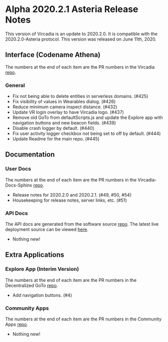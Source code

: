 # Alpha 2020.2.1 Asteria Release Notes

This version of Vircadia is an update to 2020.2.0. It is compatible with the 2020.2.0-Asteria protocol. This version was released on June 11th, 2020.

## Interface (Codename Athena)

The numbers at the end of each item are the PR numbers in the Vircadia [repo](https://github.com/vircadia/vircadia).

### General

* Fix not being able to delete entities in serverless domains. (#425)
* Fix visibility of values in Wearables dialog. (#426)
* Reduce minimum camera inspect distance. (#432)
* Update VR login overlay to have Vircadia logo. (#437)
* Remove old GoTo from defaultScripts.js and update the Explore app with navigation buttons and new beacon fields. (#439)
* Disable crash logger by default. (#440)
* Fix user activity logger checkbox not being set to off by default. (#444)
* Update Readme for the main repo. (#445)

## Documentation

### User Docs

The numbers at the end of each item are the PR numbers in the Vircadia-Docs-Sphinx [repo](https://github.com/vircadia/vircadia-docs-sphinx).

* Release notes for 2020.2.0 and 2020.2.1. (#49, #50, #54)
* Housekeeping for release notes, server links, etc. (#51)

### API Docs

The API docs are generated from the software source [repo](https://github.com/vircadia/vircadia).
The latest live deployment source can be viewed [here](https://github.com/vircadia/vircadia-api-docs).

* Nothing new!

## Extra Applications

### Explore App (Interim Version)

The numbers at the end of each item are the PR numbers in the Decentralized GoTo [repo](https://github.com/vircadia/Decentralized_GoTo_Experimental).

* Add navigation buttons. (#4)

### Community Apps

The numbers at the end of each item are the PR numbers in the Community Apps [repo](https://github.com/vircadia/community-apps).

* Nothing new!
